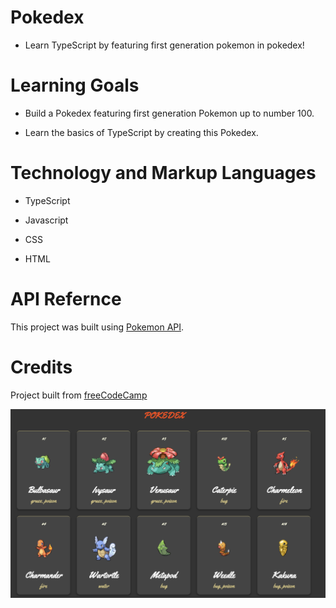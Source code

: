 # Pokedex

* Learn TypeScript by featuring first generation pokemon in pokedex!

# Learning Goals

* Build a Pokedex featuring first generation Pokemon up to number 100.

* Learn the basics of TypeScript by creating this Pokedex. 


# Technology and Markup Languages 

* TypeScript

* Javascript

* CSS

* HTML

# API Refernce 

This project was built using [Pokemon API](https://pokeapi.co/).

# Credits 

Project built from [freeCodeCamp](https://www.freecodecamp.org/news/a-practical-guide-to-typescript-how-to-build-a-pokedex-app-using-html-css-and-typescript/)

![Screenshot](Pokedex.png)





